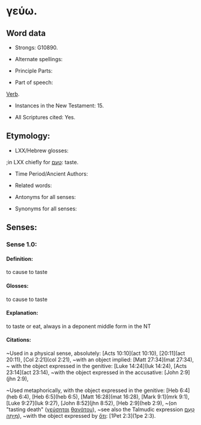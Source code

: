 # γεύω.

<!-- Status: S2=NeedsReview -->
<!-- Lexica used for edits: BDAG LN FFM BN LSJM MM  -->

## Word data

* Strongs: G10890.

* Alternate spellings:

* Principle Parts: 

* Part of speech: 

[Verb](http://ugg.readthedocs.io/en/latest/verb.html).

* Instances in the New Testament: 15.

* All Scriptures cited: Yes.

## Etymology: 


* LXX/Hebrew glosses: 

;in LXX chiefly for [טעם](//en-uhal/H2938): taste.

* Time Period/Ancient Authors: 


* Related words: 

* Antonyms for all senses:

* Synonyms for all senses: 


## Senses: 


### Sense  1.0: 

#### Definition: 

to cause to taste

#### Glosses: 

to cause to taste

#### Explanation: 

to taste or eat, always in a deponent middle form in the NT

#### Citations: 

~Used in a physical sense, absolutely: [Acts 10:10](act 10:10), [20:11](act 20:11), [Col 2:21](col 2:21), 
~with an object implied: [Matt 27:34](mat 27:34), 
~ with the object expressed in the genitive: [Luke 14:24](luk 14:24), [Acts 23:14](act 23:14), 
~with the object expressed in the accusative: [John 2:9](jhn 2:9),

~Used metaphorically, with the object expressed in the genitive: [Heb 6:4](heb 6:4), [Heb 6:5](heb 6:5), [Matt 16:28](mat 16:28), [Mark 9:1](mrk 9:1), [Luke 9:27](luk 9:27), [John 8:52](jhn 8:52), [Heb 2:9](heb 2:9), 
~(on "tasting death" ([γεύσηται](../G10890/01.md) [θανάτου](../G22880/01.md)), 
~see also the Talmudic expression [טַעַם מִיתָה](//en-uhl/H2938)), 
~with the object expressed by [ὅτι](../G27540/01.md): [1Pet 2:3](1pe 2:3).
